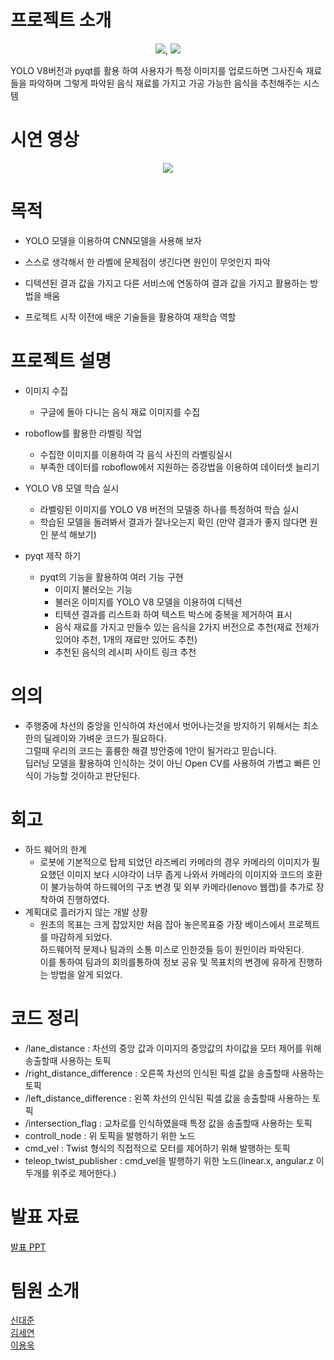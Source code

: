 # 프로젝트 소개
<p align="center">
  <img src="https://github.com/zukunft97/deeplearning-repo-3/assets/117617384/b7b2dd53-269b-4dbb-a5fa-71e662431c0f">,
  <img src="https://github.com/zukunft97/deeplearning-repo-3/assets/117617384/679baa91-49ae-4d35-91f9-8bcb74d964bf">
</p>
YOLO V8버전과 pyqt를 활용 하여 사용자가 특정 이미지를 업로드하면 그사진속 재료들을 파악하며 그렇게 파악된 음식 재료를 가지고 가공 가능한 음식을 추천해주는 시스템

# 시연 영상
<p align="center">
  <img src="https://github.com/zukunft97/deeplearning-repo-3/assets/117617384/b0429703-1fb0-48b2-89e6-4acc7e38003d">
</p>

# 목적
- YOLO 모델을 이용하여 CNN모델을 사용해 보자



- 스스로 생각해서 한 라벨에 문제점이 생긴다면 원인이 무엇인지 파악



- 디텍션된 결과 값을 가지고 다른 서비스에 연동하여 결과 값을 가지고 활용하는 방법을 배움



- 프로젝트 시작 이전에 배운 기술들을 활용하여 재학습 역할
# 프로젝트 설명

* 이미지 수집<br/>
  * 구글에 돌아 다니는 음식 재료 이미지를 수집
  
* roboflow를 활용한 라벨링 작업<br/>
  * 수집한 이미지를 이용하여 각 음식 사진의 라벨링실시
  * 부족한 데이터를 roboflow에서 지원하는 증강법을 이용하여 데이터셋 늘리기
 
* YOLO V8 모델 학습 실시 <br/>
  * 라벨링된 이미지를 YOLO V8 버전의 모델중 하나를 특정하여 학습 실시
  * 학습된 모델을 돌려봐서 결과가 잘나오는지 확인 (만약 결과가 좋지 않다면 원인 분석 해보기)
 
* pyqt 제작 하기 <br/>
  * pyqt의 기능을 활용하여 여러 기능 구현
    * 이미지 불러오는 기능
    * 불러온 이미지를 YOLO V8 모델을 이용하여 디텍션
    * 티텍션 결과를 리스트화 하여 텍스트 박스에 중복을 제거하여 표시
    * 음식 재료를 가지고 만들수 있는 음식을 2가지 버전으로 추천(재료 전체가 있어야 추천, 1개의 재료만 있어도 추천)
    * 추천된 음식의 레시피 사이트 링크 추천

# 의의
- 주행중에 차선의 중앙을 인식하여 차선에서 벗어나는것을 방지하기 위해서는 최소한의 딜레이와 가벼운 코드가 필요하다.
  <br/> 그럴때 우리의 코드는 훌륭한 해결 방안중에 1안이 될거라고 믿습니다.
  <br/> 딥러닝 모델을 활용하여 인식하는 것이 아닌 Open CV를 사용하여 가볍고 빠른 인식이 가능할 것이하고 판단된다.

#  회고
- 하드 웨어의 한계
  - 로봇에 기본적으로 탑제 되었던 라즈베리 카메라의 경우 카메라의 이미지가 필요했던 이미지 보다 시야각이 너무 좁게 나와서 카메라의 이미지와 코드의 호환이 불가능하여 하드웨어의 구조 변경 및 외부 카메라(lenovo 웹캡)를 추가로 장착하여 진행하였다.
- 계획대로 흘러가지 않는 개발 상황
  - 원초의 목표는 크게 잡았지만 처음 잡아 놓은목표중 가장 베이스에서 프로젝트를 마감하게 되었다.<br/> 하드웨어적 문제나 팀과의 소통 미스로 인한것들 등이 원인이라 파악된다.<br/>이를 통하여 팀과의 회의를통하여 정보 공유 및 목표치의 변경에 유하게 진행하는 방법을 알게 되었다.
# 코드 정리
- /lane_distance : 차선의 중앙 값과 이미지의 중앙값의 차이값을 모터 제어를 위해 송출할때 사용하는 토픽
- /right_distance_difference : 오른쪽 차선의 인식된 픽셀 값을 송출할때 사용하는 토픽
- /left_distance_difference : 왼쪽 차선의 인식된 픽셀 값을 송출할때 사용하는 토픽
- /intersection_flag : 교차로를 인식하였을때 특정 값을 송출할때 사용하는 토픽
- controll_node : 위 토픽을 발행하기 위한 노드
- cmd_vel : Twist 형식의 직접적으로 모터를 제어하기 위해 발행하는 토픽
- teleop_twist_publisher : cmd_vel을 발행하기 위한 노드(linear.x, angular.z 이 두개를 위주로 제어한다.)
# 발표 자료
[발표 PPT][link_ppt]

[link_ppt]: https://docs.google.com/presentation/d/1TdLDWyX7o4_dsa_KVFDCJpya4sgQwAyP/edit?usp=drive_link&ouid=114791632627429619927&rtpof=true&sd=true "PPT_link"
# 팀원 소개
[신대준][link_1]<br/>
[김세연][link_2]<br/>
[이용욱][link_3]<br/>

[link_1]: https://github.com/addinedu-amr-2th/robo-reop-3 "GitHub_link"
[link_2]: https://github.com/addinedu-amr-2th/robo-reop-3 "GitHub_link"
[link_3]: https://github.com/addinedu-amr-2th/robo-reop-3 "GitHub_link"
